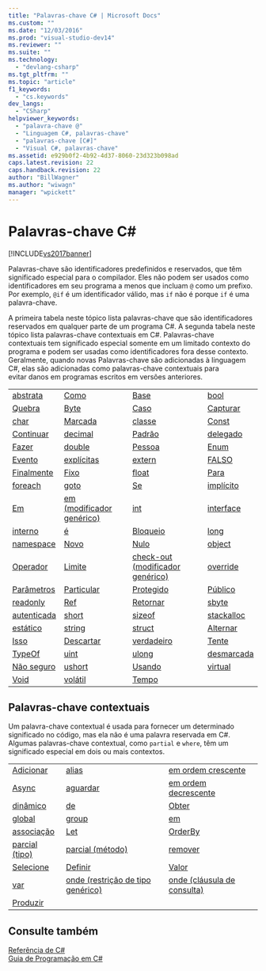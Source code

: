 ```yaml
---
title: "Palavras-chave C# | Microsoft Docs"
ms.custom: ""
ms.date: "12/03/2016"
ms.prod: "visual-studio-dev14"
ms.reviewer: ""
ms.suite: ""
ms.technology: 
  - "devlang-csharp"
ms.tgt_pltfrm: ""
ms.topic: "article"
f1_keywords: 
  - "cs.keywords"
dev_langs: 
  - "CSharp"
helpviewer_keywords: 
  - "palavra-chave @"
  - "Linguagem C#, palavras-chave"
  - "palavras-chave [C#]"
  - "Visual C#, palavras-chave"
ms.assetid: e929b0f2-4b92-4d37-8060-23d323b098ad
caps.latest.revision: 22
caps.handback.revision: 22
author: "BillWagner"
ms.author: "wiwagn"
manager: "wpickett"
---
```

# Palavras-chave C# #
[!INCLUDE[vs2017banner](../../../csharp/includes/vs2017banner.md)]

Palavras\-chave são identificadores predefinidos e reservados, que têm significado especial para o compilador.  Eles não podem ser usados como identificadores em seu programa a menos que incluam `@` como um prefixo.  Por exemplo, `@if` é um identificador válido, mas `if` não é porque `if` é uma palavra\-chave.  
  
 A primeira tabela neste tópico lista palavras\-chave que são identificadores reservados em qualquer parte de um programa C\#.  A segunda tabela neste tópico lista palavras\-chave contextuais em C\#.  Palavras\-chave contextuais tem significado especial somente em um limitado contexto do programa e podem ser usadas como identificadores fora desse contexto.  Geralmente, quando novas Palavras\-chave são adicionadas à linguagem C\#, elas são adicionadas como palavras\-chave contextuais para evitar danos em programas escritos em versões anteriores.  
  
|||||  
|-|-|-|-|  
|[abstrata](../../../csharp/language-reference/keywords/abstract.md)|[Como](../../../csharp/language-reference/keywords/as.md)|[Base](../../../csharp/language-reference/keywords/base.md)|[bool](../../../csharp/language-reference/keywords/bool.md)|  
|[Quebra](../../../csharp/language-reference/keywords/break.md)|[Byte](../../../csharp/language-reference/keywords/byte.md)|[Caso](../../../csharp/language-reference/keywords/switch.md)|[Capturar](../../../csharp/language-reference/keywords/try-catch.md)|  
|[char](../../../csharp/language-reference/keywords/char.md)|[Marcada](../../../csharp/language-reference/keywords/checked.md)|[classe](../../../csharp/language-reference/keywords/class.md)|[Const](../../../csharp/language-reference/keywords/const.md)|  
|[Continuar](../../../csharp/language-reference/keywords/continue.md)|[decimal](../../../csharp/language-reference/keywords/decimal.md)|[Padrão](../../../csharp/language-reference/keywords/default.md)|[delegado](../../../csharp/language-reference/keywords/delegate.md)|  
|[Fazer](../../../csharp/language-reference/keywords/do.md)|[double](../../../csharp/language-reference/keywords/double.md)|[Pessoa](../../../csharp/language-reference/keywords/if-else.md)|[Enum](../../../csharp/language-reference/keywords/enum.md)|  
|[Evento](../../../csharp/language-reference/keywords/event.md)|[explícitas](../../../csharp/language-reference/keywords/explicit.md)|[extern](../../../csharp/language-reference/keywords/extern.md)|[FALSO](../../../csharp/language-reference/keywords/false.md)|  
|[Finalmente](../../../csharp/language-reference/keywords/try-finally.md)|[Fixo](../../../csharp/language-reference/keywords/fixed-statement.md)|[float](../../../csharp/language-reference/keywords/float.md)|[Para](../../../csharp/language-reference/keywords/for.md)|  
|[foreach](../../../csharp/language-reference/keywords/foreach-in.md)|[goto](../../../csharp/language-reference/keywords/goto.md)|[Se](../../../csharp/language-reference/keywords/if-else.md)|[implícito](../../../csharp/language-reference/keywords/implicit.md)|  
|[Em](../../../csharp/language-reference/keywords/foreach-in.md)|[em \(modificador genérico\)](../../../visual-basic/language-reference/modifiers/in-generic-modifier.md)|[int](../../../csharp/language-reference/keywords/int.md)|[interface](../../../csharp/language-reference/keywords/interface.md)|  
|[interno](../../../csharp/language-reference/keywords/internal.md)|[é](../../../csharp/language-reference/keywords/is.md)|[Bloqueio](../../../csharp/language-reference/keywords/lock-statement.md)|[long](../../../csharp/language-reference/keywords/long.md)|  
|[namespace](../../../csharp/language-reference/keywords/namespace.md)|[Novo](../../../csharp/language-reference/keywords/new.md)|[Nulo](../../../csharp/language-reference/keywords/null.md)|[object](../../../csharp/language-reference/keywords/object.md)|  
|[Operador](../../../csharp/language-reference/keywords/operator.md)|[Limite](../../../csharp/language-reference/keywords/out.md)|[check\-out \(modificador genérico\)](../../../csharp/language-reference/keywords/out-generic-modifier.md)|[override](../../../csharp/language-reference/keywords/override.md)|  
|[Parâmetros](../../../csharp/language-reference/keywords/params.md)|[Particular](../../../csharp/language-reference/keywords/private.md)|[Protegido](../../../csharp/language-reference/keywords/protected.md)|[Público](../../../csharp/language-reference/keywords/public.md)|  
|[readonly](../../../csharp/language-reference/keywords/readonly.md)|[Ref](../../../csharp/language-reference/keywords/ref.md)|[Retornar](../../../csharp/language-reference/keywords/return.md)|[sbyte](../../../csharp/language-reference/keywords/sbyte.md)|  
|[autenticada](../../../csharp/language-reference/keywords/sealed.md)|[short](../../../csharp/language-reference/keywords/short.md)|[sizeof](../../../csharp/language-reference/keywords/sizeof.md)|[stackalloc](../../../csharp/language-reference/keywords/stackalloc.md)|  
|[estático](../../../csharp/language-reference/keywords/static.md)|[string](../../../csharp/language-reference/keywords/string.md)|[struct](../../../csharp/language-reference/keywords/struct.md)|[Alternar](../../../csharp/language-reference/keywords/switch.md)|  
|[Isso](../../../csharp/language-reference/keywords/this.md)|[Descartar](../../../csharp/language-reference/keywords/throw.md)|[verdadeiro](../../../csharp/language-reference/keywords/true.md)|[Tente](../../../csharp/language-reference/keywords/try-catch.md)|  
|[TypeOf](../../../csharp/language-reference/keywords/typeof.md)|[uint](../../../csharp/language-reference/keywords/uint.md)|[ulong](../../../csharp/language-reference/keywords/ulong.md)|[desmarcada](../../../csharp/language-reference/keywords/unchecked.md)|  
|[Não seguro](../../../csharp/language-reference/keywords/unsafe.md)|[ushort](../../../csharp/language-reference/keywords/ushort.md)|[Usando](../../../csharp/language-reference/keywords/using.md)|[virtual](../../../csharp/language-reference/keywords/virtual.md)|  
|[Void](../../../csharp/language-reference/keywords/void.md)|[volátil](../../../csharp/language-reference/keywords/volatile.md)|[Tempo](../../../csharp/language-reference/keywords/while.md)||  
  
## Palavras\-chave contextuais  
 Um palavra\-chave contextual é usada para fornecer um determinado significado no código, mas ela não é uma palavra reservada em C\#.  Algumas palavras\-chave contextual, como `partial` e `where`, têm um significado especial em dois ou mais contextos.  
  
||||  
|-|-|-|  
|[Adicionar](../../../csharp/language-reference/keywords/add.md)|[alias](../../../csharp/language-reference/keywords/extern-alias.md)|[em ordem crescente](../../../csharp/language-reference/keywords/ascending.md)|  
|[Async](../../../visual-basic/language-reference/modifiers/async.md)|[aguardar](../../../csharp/language-reference/keywords/await.md)|[em ordem decrescente](../../../csharp/language-reference/keywords/descending.md)|  
|[dinâmico](../../../csharp/language-reference/keywords/dynamic.md)|[de](../../../visual-basic/language-reference/queries/from-clause.md)|[Obter](../../../csharp/language-reference/keywords/get.md)|  
|[global](../../../csharp/language-reference/keywords/global.md)|[group](../../../csharp/language-reference/keywords/group-clause.md)|[em](../../../csharp/language-reference/keywords/into.md)|  
|[associação](../../../csharp/language-reference/keywords/join-clause.md)|[Let](../../../csharp/language-reference/keywords/let-clause.md)|[OrderBy](../../../csharp/language-reference/keywords/orderby-clause.md)|  
|[parcial \(tipo\)](../../../csharp/language-reference/keywords/partial-type.md)|[parcial \(método\)](../../../csharp/language-reference/keywords/partial-method.md)|[remover](../../../csharp/language-reference/keywords/remove.md)|  
|[Selecione](../../../csharp/language-reference/keywords/select-clause.md)|[Definir](../../../csharp/language-reference/keywords/set.md)|[Valor](../../../csharp/language-reference/keywords/value.md)|  
|[var](../../../csharp/language-reference/keywords/var.md)|[onde \(restrição de tipo genérico\)](../../../csharp/language-reference/keywords/where-generic-type-constraint.md)|[onde \(cláusula de consulta\)](../../../visual-basic/language-reference/queries/where-clause.md)|  
|[Produzir](../../../csharp/language-reference/keywords/yield.md)||  
  
## Consulte também  
 [Referência de C\#](../../../csharp/language-reference/index.md)   
 [Guia de Programação em C\#](../../../csharp/programming-guide/index.md)